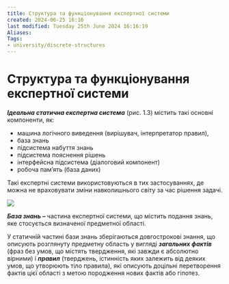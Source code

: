 ```yaml
---
title: Структура та функціонування експертної системи
created: 2024-06-25 16:16
last modified: Tuesday 25th June 2024 16:16:19
Aliases:
Tags:
- university/discrete-structures
---
```

# Структура та функціонування експертної системи

**_Ідеальна статична експертна система_** (рис. 1.3) містить такі основні компоненти, як:
- машина логічного виведення (вирішувач, інтерпретатор правил),
- база знань
- підсистема набуття знань
- підсистема пояснення рішень
- інтерфейсна підсистема (діалоговий компонент)
- робоча пам’ять (база даних)

Такі експертні системи використовуються в тих застосуваннях, де можна не враховувати зміни навколишнього світу за час рішення задачі.

![](file:///tmp/lu286125iq79.tmp/lu286125iq7r_tmp_8f9d9925.png)  


**_База знань –_** частина експертної системи, що містить подання знань, яке стосується визначеної предметної області. 

У статичній частині бази знань зберігаються довгострокові знання, що описують розглянуту предметну область у вигляді **_загальних фактів_** (фраз без умов, що містять твердження, які завжди є абсолютно вірними) і **_правил_** (тверджень, істинність яких залежить від деяких умов, що утворюють тіло правила),  які описують доцільні перетворення фактів цієї області з метою породження нових фактів або гіпотез.
